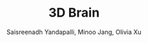---
title: '3D Brain'
pubDate: 2025-01-02
desc: 'Currently contributing to a Stanford Moonshot Club project, which depicts EEG signals on a brain sculpture in real time.'
url: 'https://github.com/saisreenadh/3D-Brain'
author: 'Saisreenadh Yandapalli, Minoo Jang, Olivia Xu'
tags: ["JS", "D3", "HTML", "CSS"]
---